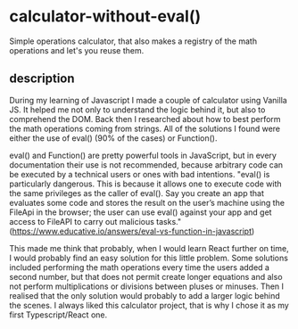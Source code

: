 # calculator-without-eval()

Simple operations calculator, that also makes a registry of the math operations and let's you reuse them.

## description

During my learning of Javascript I made a couple of calculator using Vanilla JS. It helped me not only to understand the logic behind it, but also to comprehend the DOM.
Back then I researched about how to best perform the math operations coming from strings. All of the solutions I found were either the use of eval() (90% of the cases) or Function().

eval() and Function() are pretty powerful tools in JavaScript, but in every documentation their use is not recommended, because arbitrary code can be executed by a technical users or ones with bad intentions.
"eval() is particularly dangerous. This is because it allows one to execute code with the same privileges as the caller of eval(). Say you create an app that evaluates some code and stores the result on the user’s machine using the FileApi in the browser; the user can use eval() against your app and get access to FileAPI to carry out malicious tasks."
(https://www.educative.io/answers/eval-vs-function-in-javascript)

This made me think that probably, when I would learn React further on time, I would probably find an easy solution for this little problem.
Some solutions included performing the math operations every time the users added a second number, but that does not permit create longer equations and also not perform multiplications or divisions between pluses or minuses.
Then I realised that the only solution would probably to add a larger logic behind the scenes.
I always liked this calculator project, that is why I chose it as my first Typescript/React one.

